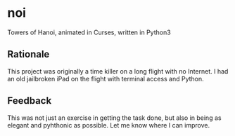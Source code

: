 # noi
Towers of Hanoi, animated in Curses, written in Python3

## Rationale
This project was originally a time killer on a long flight with no Internet.
I had an old jailbroken iPad on the flight with terminal access and Python.

## Feedback
This was not just an exercise in getting the task done, but also in being
as elegant and pyhthonic as possible. Let me know where I can improve.

